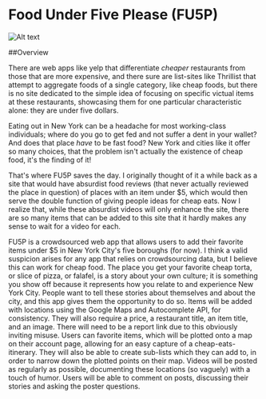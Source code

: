 # Food Under Five Please (FU5P)

![Alt text](/images/fu5p/fu5pLog2.svg?raw=true "Optional Title")

##Overview

There are web apps like yelp that differentiate *cheaper* restaurants from those that are more expensive, and there sure are list-sites like Thrillist that attempt to aggregate foods of a single category, like cheap foods, but there is no site dedicated to the simple idea of focusing on specific victual items at these restaurants, showcasing them for one particular characteristic alone: they are under five dollars. 

Eating out in New York can be a headache for most working-class individuals; where do you go to get fed and not suffer a dent in your wallet? And does that place *have* to be fast food? New York and cities like it offer so many choices, that the problem isn't actually the existence of cheap food, it's the finding of it!

That's where FU5P saves the day. I originally thought of it a while back as a site that would have absurdist food reviews (that never actually reviewed the place in question) of places with an item under $5, which would then serve the double function of giving people ideas for cheap eats. Now I realize that, while these absurdist videos will only enhance the site, there are so many items that can be added to this site that it hardly makes any sense to wait for a video for each. 

FU5P is a crowdsourced web app that allows users to add their favorite items under $5 in New York City's five boroughs (for now). I think a valid suspicion arises for any app that relies on crowdsourcing data, but I believe this can work for cheap food. The place you get your favorite cheap torta, or slice of pizza, or falafel, is a story about your own culture; it is something you show off because it represents how you relate to and experience New York City. People want to tell these stories about themselves and about the city, and this app gives them the opportunity to do so. 
Items will be added with locations using the Google Maps and Autocomplete API, for consistency. They will also require a price, a restaurant title, an item title, and an image. There will need to be a report link due to this obviously inviting misuse. 
Users can favorite items, which will be plotted onto a map on their account page, allowing for an easy capture of a cheap-eats-itinerary. They will also be able to create sub-lists which they can add to, in order to narrow down the plotted points on their map.
Videos will be posted as regularly as possible, documenting these locations (so vaguely) with a touch of humor. 
Users will be able to comment on posts, discussing their stories and asking the poster questions.
